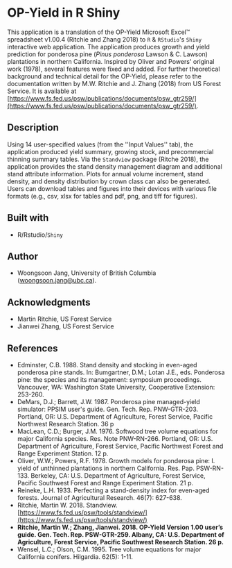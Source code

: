 # OP-Yield in R Shiny

This application is a translation of the OP-Yield Microsoft Excel™ spreadsheet v1.00.4 (Ritchie and Zhang 2018) to `R` & `RStudio`'s `Shiny` interactive web application. The application produces growth and yield prediction for ponderosa pine (*Pinus ponderosa* Lawson & C. Lawson) plantations in northern California. Inspired by Oliver and Powers' original work (1978), several features were fixed and added. For further theoretical background and technical detail for the OP-Yield, please refer to the documentation written by M.W. Ritchie and J. Zhang (2018) from US Forest Service. It is available at [https://www.fs.fed.us/psw/publications/documents/psw_gtr259/](https://www.fs.fed.us/psw/publications/documents/psw_gtr259/).

## Description

Using 14 user-specified values (from the ''Input Values'' tab), the application produced yield summary, growing stock, and precommercial thinning summary tables. Via the `Standview` package (Ritche 2018), the application provides the stand density management diagram and additional stand attribute information. Plots for annual volume increment, stand density, and density distribution by crown class can also be generated. Users can download tables and figures into their devices with various file formats (e.g., csv, xlsx for tables and pdf, png, and tiff for figures).  

## Built with
* R/Rstudio/`Shiny`

## Author
* Woongsoon Jang, University of British Columbia (<woongsoon.jang@ubc.ca>).

## Acknowledgments
* Martin Ritchie, US Forest Service
* Jianwei Zhang, US Forest Service

## References
* Edminster, C.B. 1988. Stand density and stocking in even-aged ponderosa pine
stands. In: Bumgartner, D.M.; Lotan J.E., eds. Ponderosa pine: the species and
its management: symposium proceedings. Vancouver, WA: Washington State
University, Cooperative Extension: 253-260.
* DeMars, D.J.; Barrett, J.W. 1987. Ponderosa pine managed-yield simulator: PPSIM
user's guide. Gen. Tech. Rep. PNW-GTR-203. Portland, OR: U.S. Department of
Agriculture, Forest Service, Pacific Northwest Research Station. 36 p
* MacLean, C.D.; Burger, J.M. 1976. Softwood tree volume equations for major
California species. Res. Note PNW-RN-266. Portland, OR: U.S. Department of
Agriculture, Forest Service, Pacific Northwest Forest and Range Experiment
Station. 12 p.
* Oliver, W.W.; Powers, R.F. 1978. Growth models for ponderosa pine: I. yield of
unthinned plantations in northern California. Res. Pap. PSW-RN-133. Berkeley,
CA: U.S. Department of Agriculture, Forest Service, Pacific Southwest Forest
and Range Experiment Station. 21 p.
* Reineke, L.H. 1933. Perfecting a stand-density index for even-aged forests. Journal
of Agricultural Research. 46(7): 627-638.
* Ritchie, Martin W. 2018. Standview. [https://www.fs.fed.us/psw/tools/standview/](https://www.fs.fed.us/psw/tools/standview/)
* __Ritchie, Martin W.; Zhang, Jianwei. 2018. OP-Yield Version 1.00 user’s guide.
Gen. Tech. Rep. PSW-GTR-259. Albany, CA: U.S. Department of Agriculture,
Forest Service, Pacific Southwest Research Station. 26 p.__
* Wensel, L.C.; Olson, C.M. 1995. Tree volume equations for major California
conifers. Hilgardia. 62(5): 1-11.
